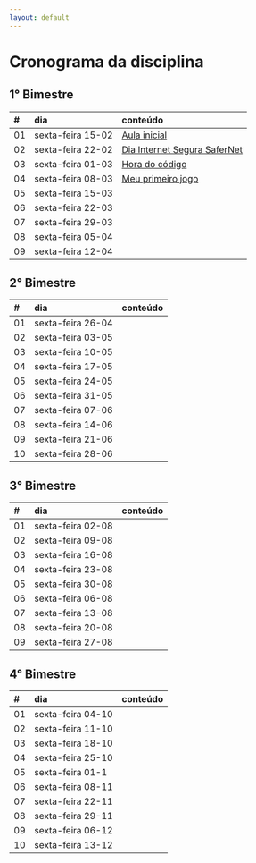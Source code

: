 ```yaml
---
layout: default
---
```


# [](#header-1) Cronograma da disciplina

## [](#header-2) 1° Bimestre

| \#   | dia               | conteúdo                                              |
| :--- | :---------------- | :---------------------------------------------------- |
| 01   | sexta-feira 15-02 | [Aula inicial](lectures/intro)                        |
| 02   | sexta-feira 22-02 | [Dia Internet Segura SaferNet](slides/SID_Teens.pptx) |
| 03   | sexta-feira 01-03 | [Hora do código](lectures/hourofcode)                 |
| 04   | sexta-feira 08-03 | [Meu primeiro jogo](lectures/01-meu-primeiro-jogo)    |
| 05   | sexta-feira 15-03 |                                                       |
| 06   | sexta-feira 22-03 |                                                       |
| 07   | sexta-feira 29-03 |                                                       |
| 08   | sexta-feira 05-04 |                                                       |
| 09   | sexta-feira 12-04 |                                                       |


## [](#header-2) 2° Bimestre

| \#   | dia               | conteúdo |
| :--- | :---------------- | :------- |
| 01   | sexta-feira 26-04 |          |
| 02   | sexta-feira 03-05 |          |
| 03   | sexta-feira 10-05 |          |
| 04   | sexta-feira 17-05 |          |
| 05   | sexta-feira 24-05 |          |
| 06   | sexta-feira 31-05 |          |
| 07   | sexta-feira 07-06 |          |
| 08   | sexta-feira 14-06 |          |
| 09   | sexta-feira 21-06 |          |
| 10   | sexta-feira 28-06 |          |


## [](#header-2) 3° Bimestre

| \#   | dia               | conteúdo |
| :--- | :---------------- | :------- |
| 01   | sexta-feira 02-08 |          |
| 02   | sexta-feira 09-08 |          |
| 03   | sexta-feira 16-08 |          |
| 04   | sexta-feira 23-08 |          |
| 05   | sexta-feira 30-08 |          |
| 06   | sexta-feira 06-08 |          |
| 07   | sexta-feira 13-08 |          |
| 08   | sexta-feira 20-08 |          |
| 09   | sexta-feira 27-08 |          |


## [](#header-2) 4° Bimestre

| \#   | dia               | conteúdo |
| :--- | :---------------- | :------- |
| 01   | sexta-feira 04-10 |          |
| 02   | sexta-feira 11-10 |          |
| 03   | sexta-feira 18-10 |          |
| 04   | sexta-feira 25-10 |          |
| 05   | sexta-feira 01-1  |          |
| 06   | sexta-feira 08-11 |          |
| 07   | sexta-feira 22-11 |          |
| 08   | sexta-feira 29-11 |          |
| 09   | sexta-feira 06-12 |          |
| 10   | sexta-feira 13-12 |          |
